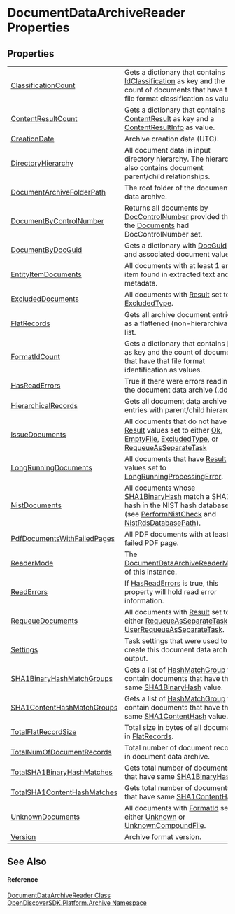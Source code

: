 # DocumentDataArchiveReader Properties




## Properties
<table>
<tr>
<td><a href="63f18170-faa1-698b-6d5e-8e876397929d">ClassificationCount</a></td>
<td>Gets a dictionary that contains <a href="1e3a8090-926a-275b-2e9c-c0851d3c49e2">IdClassification</a> as key and the count of documents that have that file format classification as values.</td></tr>
<tr>
<td><a href="c0de2252-0b42-849d-7daa-96ab23db880b">ContentResultCount</a></td>
<td>Gets a dictionary that contains <a href="ff0037ea-a44f-2c8c-d4c2-7a636e133434">ContentResult</a> as key and a <a href="459fcf59-bebf-848f-4035-cc4395cc902f">ContentResultInfo</a> as value.</td></tr>
<tr>
<td><a href="ee173e76-a1c7-a377-5419-1ff98771ea26">CreationDate</a></td>
<td>Archive creation date (UTC).</td></tr>
<tr>
<td><a href="4130db3e-e18a-4cac-57b1-9aeb7bb2e7e4">DirectoryHierarchy</a></td>
<td>All document data in input directory hierarchy. The hierarchy also contains document parent/child relationships.</td></tr>
<tr>
<td><a href="37d24c6e-b684-8116-5481-ef7af654225a">DocumentArchiveFolderPath</a></td>
<td>The root folder of the document data archive.</td></tr>
<tr>
<td><a href="e01621df-1153-857b-8bfa-8bb992ce0de7">DocumentByControlNumber</a></td>
<td>Returns all documents by <a href="5bf04a4e-5496-1528-2730-041321ca181e">DocControlNumber</a> provided that the <a href="b68ae6b1-5941-ef7e-5054-9537863e0856">Documents</a> had DocControlNumber set.</td></tr>
<tr>
<td><a href="e2bbca24-4818-a5af-4d5b-a2d46352795c">DocumentByDocGuid</a></td>
<td>Gets a dictionary with <a href="1eceddf2-da6a-3a4d-970e-982a7d42eca6">DocGuid</a> key and associated document value.</td></tr>
<tr>
<td><a href="fb337ef0-43c1-5158-24df-86e1ec05d601">EntityItemDocuments</a></td>
<td>All documents with at least 1 entity item found in extracted text and/or metadata.</td></tr>
<tr>
<td><a href="175e6a6e-5f0c-631e-d0e2-c1814079dda1">ExcludedDocuments</a></td>
<td>All documents with <a href="afc45d77-b73b-c2ea-47d8-95bb69deb137">Result</a> set to <a href="ff0037ea-a44f-2c8c-d4c2-7a636e133434">ExcludedType</a>.</td></tr>
<tr>
<td><a href="9f585eda-b56a-5a4d-f7f8-aadd7139d6bd">FlatRecords</a></td>
<td>Gets all archive document entries as a flattened (non-hierarchival) list.</td></tr>
<tr>
<td><a href="0070dc83-db78-5bc4-3399-2bc65e886fc9">FormatIdCount</a></td>
<td>Gets a dictionary that contains <a href="6f1047fb-7367-c09c-5621-ae7632c8404b">Id</a> as key and the count of documents that have that file format identification as values.</td></tr>
<tr>
<td><a href="5aecad96-fb52-0fc7-4a87-3843c3a4e7ca">HasReadErrors</a></td>
<td>True if there were errors reading the document data archive (.dda).</td></tr>
<tr>
<td><a href="7532659c-dc36-68ba-a8ef-a9966b65138d">HierarchicalRecords</a></td>
<td>Gets all document data archive entries with parent/child hierarchy.</td></tr>
<tr>
<td><a href="fa1ff5bf-f06c-e792-fed1-8daee5d06938">IssueDocuments</a></td>
<td>All documents that do not have <a href="afc45d77-b73b-c2ea-47d8-95bb69deb137">Result</a> values set to either <a href="ff0037ea-a44f-2c8c-d4c2-7a636e133434">Ok</a>, <a href="ff0037ea-a44f-2c8c-d4c2-7a636e133434">EmptyFile</a>, <a href="ff0037ea-a44f-2c8c-d4c2-7a636e133434">ExcludedType</a>, or <a href="ff0037ea-a44f-2c8c-d4c2-7a636e133434">RequeueAsSeparateTask</a></td></tr>
<tr>
<td><a href="d36f2d04-9ead-a860-9739-4ba737076ea3">LongRunningDocuments</a></td>
<td>All documents that have <a href="afc45d77-b73b-c2ea-47d8-95bb69deb137">Result</a> values set to <a href="ff0037ea-a44f-2c8c-d4c2-7a636e133434">LongRunningProcessingError</a>.</td></tr>
<tr>
<td><a href="e2409680-f9bf-2874-f351-c2326a6642d4">NistDocuments</a></td>
<td>All documents whose <a href="c9a576ae-b132-1356-9d30-abebe16ed30c">SHA1BinaryHash</a> match a SHA1 hash in the NIST hash database (see <a href="9a14d9e6-6d58-1163-4789-91d54fe0dded">PerformNistCheck</a> and <a href="e86e2d63-a337-20e5-b288-c1aedd5696e9">NistRdsDatabasePath</a>).</td></tr>
<tr>
<td><a href="4f7c2690-2fc5-aa57-025d-f860d4ad56b7">PdfDocumentsWithFailedPages</a></td>
<td>All PDF documents with at least 1 failed PDF page.</td></tr>
<tr>
<td><a href="ebf25a5e-a3b9-5851-7eb3-6fff0ee5e8d9">ReaderMode</a></td>
<td>The <a href="538ab7c5-b13b-3c10-4390-8575e6175c14">DocumentDataArchiveReaderMode</a> of this instance.</td></tr>
<tr>
<td><a href="9f824252-4f28-2976-56f8-09edc2a97f50">ReadErrors</a></td>
<td>If <a href="5aecad96-fb52-0fc7-4a87-3843c3a4e7ca">HasReadErrors</a> is true, this property will hold read error information.</td></tr>
<tr>
<td><a href="1f0aa283-09d4-ef75-2165-ec1a0a3c21a1">RequeueDocuments</a></td>
<td>All documents with <a href="afc45d77-b73b-c2ea-47d8-95bb69deb137">Result</a> set to either <a href="ff0037ea-a44f-2c8c-d4c2-7a636e133434">RequeueAsSeparateTask</a> or <a href="ff0037ea-a44f-2c8c-d4c2-7a636e133434">UserRequeueAsSeparateTask</a>.</td></tr>
<tr>
<td><a href="6150dfde-8380-4ca0-246e-b8b39a2e2af9">Settings</a></td>
<td>Task settings that were used to create this document data archive output.</td></tr>
<tr>
<td><a href="2deb1caf-70e7-2c20-18ec-c65652a28ca7">SHA1BinaryHashMatchGroups</a></td>
<td>Gets a list of <a href="d2105e54-0afc-88b3-c1e3-d2d502ce1e51">HashMatchGroup</a> that contain documents that have the same <a href="c9a576ae-b132-1356-9d30-abebe16ed30c">SHA1BinaryHash</a> value.</td></tr>
<tr>
<td><a href="f99b0252-dffa-0212-f4b5-6b5460660cb0">SHA1ContentHashMatchGroups</a></td>
<td>Gets a list of <a href="d2105e54-0afc-88b3-c1e3-d2d502ce1e51">HashMatchGroup</a> that contain documents that have the same <a href="1711d552-357d-7bc8-4e17-aed0d2888466">SHA1ContentHash</a> value.</td></tr>
<tr>
<td><a href="153dbaff-d6f0-64c2-0ae8-6401276199f8">TotalFlatRecordSize</a></td>
<td>Total size in bytes of all documents in <a href="9f585eda-b56a-5a4d-f7f8-aadd7139d6bd">FlatRecords</a>.</td></tr>
<tr>
<td><a href="3e9a5b3c-c65a-bb67-de68-b220c6203333">TotalNumOfDocumentRecords</a></td>
<td>Total number of document records in document data archive.</td></tr>
<tr>
<td><a href="b84a5d2b-8512-2eba-3da8-f1824b4d5ffa">TotalSHA1BinaryHashMatches</a></td>
<td>Gets total number of documents that have same <a href="c9a576ae-b132-1356-9d30-abebe16ed30c">SHA1BinaryHash</a>.</td></tr>
<tr>
<td><a href="ebc3e177-3c13-1ff1-be2c-d251054a851d">TotalSHA1ContentHashMatches</a></td>
<td>Gets total number of documents that have same <a href="1711d552-357d-7bc8-4e17-aed0d2888466">SHA1ContentHash</a>.</td></tr>
<tr>
<td><a href="97db9bec-6e4e-1993-c950-ee055c87417c">UnknownDocuments</a></td>
<td>All documents with <a href="04a7f5f8-7155-e7aa-f716-b1e9e0b016b2">FormatId</a> set to either <a href="6f1047fb-7367-c09c-5621-ae7632c8404b">Unknown</a> or <a href="6f1047fb-7367-c09c-5621-ae7632c8404b">UnknownCompoundFile</a>.</td></tr>
<tr>
<td><a href="0274a9b6-3e16-a210-4539-62efee98fd33">Version</a></td>
<td>Archive format version.</td></tr>
</table>

## See Also


#### Reference
<a href="2a65ab11-cb67-f74a-b87a-61814d9c3b11">DocumentDataArchiveReader Class</a>  
<a href="8fac0511-5eca-a179-d28a-c0a07e46597f">OpenDiscoverSDK.Platform.Archive Namespace</a>  
